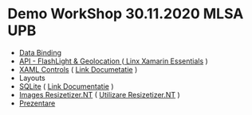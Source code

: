 # Demo WorkShop **30.11.2020** MLSA UPB

- [Data Binding](https://github.com/cristysandu/DemoXamarin/tree/master/Demo/Demo/Demo/Data%20Binding)
- [API - FlashLight & Geolocation ](https://github.com/cristysandu/DemoXamarin/tree/master/Demo/Demo/Demo/API) ([ Linx Xamarin Essentials](https://docs.microsoft.com/en-us/xamarin/essentials/?context=xamarin/android) )
- [XAML Controls](https://github.com/cristysandu/DemoXamarin/blob/master/Demo/Demo/Demo/Layouts.xaml) ( [Link Documetatie](https://docs.microsoft.com/en-us/xamarin/xamarin-forms/xaml/xaml-controls) )
- Layouts
- [SQLite](https://github.com/cristysandu/ToDoOnSteps/blob/master/ToDoOnSteps/ToDoOnSteps/AddTask.xaml.cs) ( [Link Documentatie](https://www.nuget.org/packages/sqlite-net-pcl/) )
- [Images Resizetizer.NT](https://www.nuget.org/packages/Resizetizer.NT/) ( [Utilizare Resizetizer.NT](https://www.youtube.com/watch?v=zcUPh5cVWaE&t=385s) )
- [Prezentare](https://github.com/cristysandu/DemoXamarin/blob/master/Xamarin%20Introduction.pdf)

